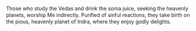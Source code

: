 Those who study the Vedas and drink the soma juice, seeking the heavenly planets, worship Me indirectly. Puriﬁed of sinful reactions, they take birth on the pious, heavenly planet of Indra, where they enjoy godly delights.